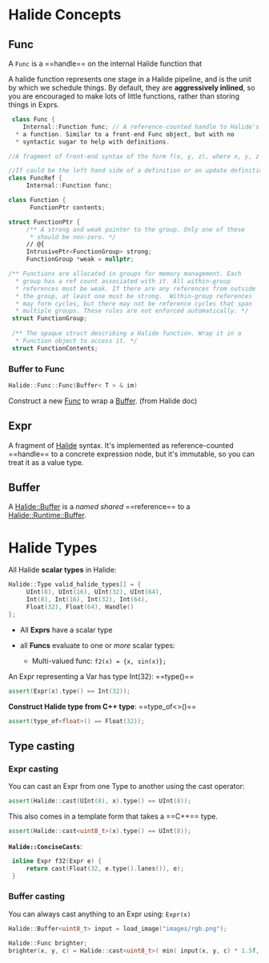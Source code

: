 # Halide Concepts

## Func

A `Func` is a ==handle== on the internal Halide function that 

A halide function represents one stage in a Halide pipeline, and is the unit by which we schedule things. By default, they are **aggressively inlined**, so you are encouraged to make lots of little functions, rather than storing things in Exprs.

```c++
 class Func {
 	Internal::Function func; // A reference-counted handle to Halide's internal representation of
  * a function. Similar to a front-end Func object, but with no
  * syntactic sugar to help with definitions.
```
```c++
//A fragment of front-end syntax of the form f(x, y, z), where x, y, z are Vars or Exprs.

//If could be the left hand side of a definition or an update definition, or it could be a call to a function. We don't know until we see how this object gets used.
class FuncRef {
     Internal::Function func;
```
```c++
class Function {
      FunctionPtr contents;
```
```c++
struct FunctionPtr {
     /** A strong and weak pointer to the group. Only one of these
      * should be non-zero. */
     // @{
     IntrusivePtr<FunctionGroup> strong;
     FunctionGroup *weak = nullptr;
```

```c++
/** Functions are allocated in groups for memory management. Each
  * group has a ref count associated with it. All within-group
  * references must be weak. If there are any references from outside
  * the group, at least one must be strong.  Within-group references
  * may form cycles, but there may not be reference cycles that span
  * multiple groups. These rules are not enforced automatically. */
 struct FunctionGroup;
 
 /** The opaque struct describing a Halide function. Wrap it in a
  * Function object to access it. */
 struct FunctionContents;
```

### Buffer to Func

```c++
Halide::Func::Func(Buffer< T > & im)
```

Construct a new [Func](http://halide-lang.org/docs/class_halide_1_1_func.html) to wrap a [Buffer](http://halide-lang.org/docs/class_halide_1_1_buffer.html). (from Halide doc)

## Expr

A fragment of [Halide](http://halide-lang.org/docs/namespace_halide.html) syntax. It's implemented as reference-counted ==handle== to a concrete expression node, but it's immutable, so you can treat it as a value type.

## Buffer

A [Halide::Buffer](http://halide-lang.org/docs/class_halide_1_1_buffer.html) is a *named shared* ==reference== to a [Halide::Runtime::Buffer](http://halide-lang.org/docs/class_halide_1_1_runtime_1_1_buffer.html).

# Halide Types

All Halide **scalar types** in Halide:

```c++
Halide::Type valid_halide_types[] = {
     UInt(8), UInt(16), UInt(32), UInt(64),
     Int(8), Int(16), Int(32), Int(64),
     Float(32), Float(64), Handle()
};
```

- All **Exprs** have a scalar type

- all **Funcs** evaluate to one or *more* scalar types:

  - Multi-valued func: `f2(x) = {x, sin(x)};`

An Expr representing a Var has type Int(32): ==type()==
```c++
assert(Expr(x).type() == Int(32));
```

**Construct Halide type from C++ type**: ==type_of<>()==

```c++
assert(type_of<float>() == Float(32));
```

## Type casting

### Expr casting

You can cast an Expr from one Type to another using the cast operator:

```c++
assert(Halide::cast(UInt(8), x).type() == UInt(8));
```

This also comes in a template form that takes a ==C++== type.
```c++
assert(Halide::cast<uint8_t>(x).type() == UInt(8));
```

**`Halide::ConciseCasts`**:

```c++
 inline Expr f32(Expr e) {
     return cast(Float(32, e.type().lanes()), e);
 }
```

### Buffer casting

You can always cast anything to an Expr using: `Expr(x)`

```c++
Halide::Buffer<uint8_t> input = load_image("images/rgb.png");

Halide::Func brighter;
brighter(x, y, c) = Halide::cast<uint8_t>( min( input(x, y, c) * 1.5f, 255) );
```



